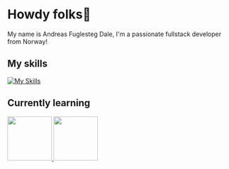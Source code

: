 # Howdy folks🤠

My name is Andreas Fuglesteg Dale, I'm a passionate fullstack developer from Norway!

## My skills

[![My Skills](https://skillicons.dev/icons?i=cs,dotnet,js,ts,react,angular,docker,bash,linux,unity,r,java,neovim,figma,ai,git,go,latex,lua,mysql,postgres)](https://skillicons.dev)

## Currently learning

<a href="https://lisp-lang.org">
<img src="https://upload.wikimedia.org/wikipedia/commons/6/64/Lisplogo_alien_256.png" width="100">
</a>
<a href="https://opengl.org">
<img src="https://upload.wikimedia.org/wikipedia/commons/thumb/e/e9/Opengl-logo.svg/512px-Opengl-logo.svg.png?20210504153942" width="100">
</a>

